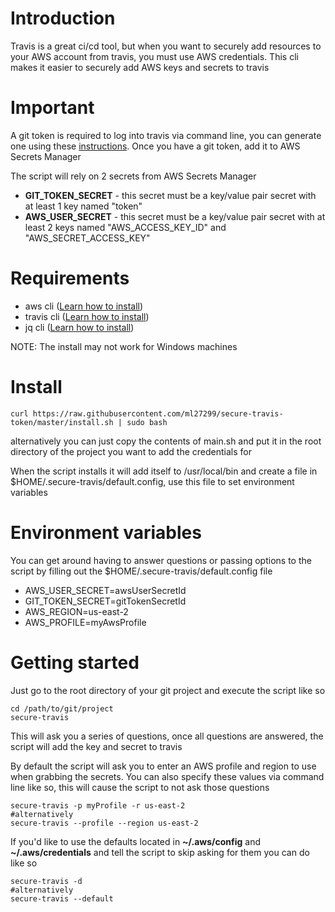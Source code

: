 # Introduction

Travis is a great ci/cd tool, but when you want to securely add resources to your AWS account from travis, you must use AWS credentials. 
This cli makes it easier to securely add AWS keys and secrets to travis

# Important
A git token is required to log into travis via command line, you can generate one using these [instructions]( https://help.github.com/en/github/authenticating-to-github/creating-a-personal-access-token-for-the-command-line). 
Once you have a git token, add it to AWS Secrets Manager

The script will rely on 2 secrets from AWS Secrets Manager
- **GIT_TOKEN_SECRET** - this secret must be a key/value pair secret with at least 1 key named "token"
- **AWS_USER_SECRET** - this secret must be a key/value pair secret with at least 2 keys named "AWS_ACCESS_KEY_ID" and "AWS_SECRET_ACCESS_KEY"

# Requirements
- aws cli ([Learn how to install](https://docs.aws.amazon.com/cli/latest/userguide/cli-chap-install.html)) 
- travis cli ([Learn how to install](https://github.com/travis-ci/travis.rb#installation))
- jq cli ([Learn how to install](https://stedolan.github.io/jq/download/))

NOTE:
The install may not work for Windows machines

# Install
```shell script
curl https://raw.githubusercontent.com/ml27299/secure-travis-token/master/install.sh | sudo bash
```
alternatively you can just copy the contents of main.sh and put it in the root directory of the project you want to add the credentials for

When the script installs it will add itself to /usr/local/bin and create a file in $HOME/.secure-travis/default.config, use this file to set environment variables

# Environment variables
You can get around having to answer questions or passing options to the script by filling out the $HOME/.secure-travis/default.config file

- AWS_USER_SECRET=awsUserSecretId
- GIT_TOKEN_SECRET=gitTokenSecretId
- AWS_REGION=us-east-2
- AWS_PROFILE=myAwsProfile

# Getting started
Just go to the root directory of your git project and execute the script like so
```shell script
cd /path/to/git/project
secure-travis
```
This will ask you a series of questions, once all questions are answered, the script will add the key and secret to travis

By default the script will ask you to enter an AWS profile and region to use when grabbing the secrets. You can also specify these values via command line like so, this will cause the script to not ask those questions
```shell script
secure-travis -p myProfile -r us-east-2
#alternatively
secure-travis --profile --region us-east-2
```

If you'd like to use the defaults located in **~/.aws/config** and **~/.aws/credentials** and tell the script to skip asking for them you can do like so
```shell script
secure-travis -d
#alternatively
secure-travis --default
```
